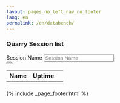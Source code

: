 ```yaml
---
layout: pages_no_left_nav_no_footer
lang: en
permalink: /en/databench/
---
```


<!-- Content starts -->

<div class="databench-authenticated">
    <div class="session-list card panel-default">
        <div class="card-body">
            <h3>Quarry Session list</h3>
            <form class="session-add form-inline">
              <div class="form-group mx-sm-3 mb-2">
                <label for="sessionName" class="sr-only">Session Name</label>
                <input class="form-control" id="sessionName" placeholder="Session Name">
              </div>
              <button type="submit" class="fa fa-plus btn btn-primary mb-2"></button>
            </form>
            <table id="sessions" class="table table-sm table-hover table-responsive-md">
              <thead>
                <tr>
                    <th scope="col">Name</th>
                    <th scope="col">Uptime</th>
                    <th></th>
                </tr>
              </thead>
              <tbody class="session-table">
                <tr id="firstrow">
                    <td></td>
                    <td></td>
                    <td></td>
                </tr>
                </tbody>
            </table>
            <i class="table-refresh fa fa-sync"></i>
        </div>
    </div> 
</div>

<div class="databench-anonymous d-none">
    <div class="info-panel card panel-default">
        <div class="card-body">
            <span class="info-span"></span>
        </div>
    </div>
</div>

<!-- Content ends -->

{% include _page_footer.html %}

<link rel="stylesheet" href="https://use.fontawesome.com/releases/v5.2.0/css/all.css" integrity="sha384-hWVjflwFxL6sNzntih27bfxkr27PmbbK/iSvJ+a4+0owXq79v+lsFkW54bOGbiDQ" crossorigin="anonymous">        

<script type="application/javascript">
  $(document).ready(function () {
        $("#firstrow").html("<td>-</td><td>-</td>");

        userManager.subscribe(cadc.web.events.onUserLoad,
          function (event, data)
          {
            // Check to see if user is logged in or not
            
            if (typeof(data.error) != "undefined") {                
                var errorMsg = "";
                if (data.errorStatus === 401) {
                    errorMsg = "<em>" + data.errorStatus + " " + data.error + "</em>. Please log in to use Databench.";
                } else {
                    errorMsg = "Unable to list sessions: " + data.errorStatus + " " + data.error ;
                }
                setInfoPanel(errorMsg);        
            } else {
                setSessionPanel();
                loadDatabenchSessions();
             }          
          });
          
        $('.table-refresh').click(function() {
            clearSessionTable();
            loadDatabenchSessions();
        });
        
        
        $('.session-add').submit(function () {
          var $_form = $(this);
          var formData = $_form.serialize();
          alert("this will add a new session once the ajax functions are hooked up...");
    
          return false;
        });
            
  });
    
  function loadDatabenchSessions() {
      $.ajax(
       {
         xhrFields: { withCredentials: true },
         url: "http://databench.canfar.net/quarry/session"
       }).done(function (data) {
         // alert("got databench data"   + data );
         updateSessionTable(data);
       }).fail(function (message, m2) {
         // clear the password field and show an error message
         //alert("Failed to get databench data: " + message.status + ": " + message.responseText);
         setSessionPanel("Unable to list sessions: " + message.status + ": " + message.responseText);
       });  
  };
  
  function clearSessionTable() {
    var tableEl = $('.session-table');
    tableEl.html("<tr><td>-</td><td>-</td></tr>");
  };
    
  function setInfoPanel(errorMsg) {
    $('.databench-authenticated').addClass('d-none');
    $('.databench-anonymous').removeClass('d-none');
    
    $(".info-span").html(errorMsg);
  };
  
  function setSessionPanel() {
      $('.databench-authenticated').removeClass('d-none');
      $('.databench-anonymous').addClass('d-none');
  };
  
  function mkRowHtml(rowData) { 
      var rHtml = "<tr><td><a href=\"" + rowData[2] + "\" target=\"_blank\">" + rowData[1] + "</a></td><td>" + rowData[3] + "</td></tr>";
      return rHtml;
  };
  
  function updateSessionTable(tableData) {
    var tableEl = $('.session-table');
    var rowHtml = "";
   
    var dataArray = tableData.split("\n");
    for (i=0; i< dataArray.length - 1; i++) {
        rowHtml = rowHtml + mkRowHtml(dataArray[i].split("\t"));
     };
     
     tableEl.html(rowHtml);
  };
  
  
  function addTableRow() {
       
  };
  
  
  function createSession(name) {
  
  
  
  
  }

</script>
